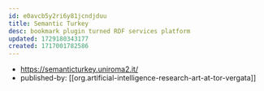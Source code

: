 ```yaml
---
id: e0avcb5y2ri6y81jcndjduu
title: Semantic Turkey
desc: bookmark plugin turned RDF services platform
updated: 1729180343177
created: 1717001782586
---
```


- https://semanticturkey.uniroma2.it/
- published-by: [[org.artificial-intelligence-research-art-at-tor-vergata]]